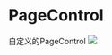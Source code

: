 # PageControl
自定义的PageControl
![](https://github.com/WadonLiu/PageControl/blob/master/PageControlDemo/demo.gif)

